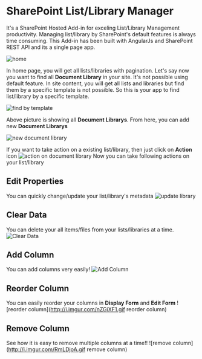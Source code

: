 # SharePoint List/Library Manager
It's a SharePoint Hosted Add-in for exceling List/Library Management productivity. Managing list/library by SharePoint's default features 
is always time consuming. This Add-in has been built with AngularJs and SharePoint REST API and its a single page app.

![home](http://i.imgur.com/MJo8FVC.gif "Optional title")

In home page, you will get all lists/libraries with pagination. Let's say now you want to find all **Document Library** in your site. It's 
not possible using default feature. In site content, you will get all lists and libraries but find them by a specific template is not 
possible. So this is your app to find list/library by a specific template.

![find by template](http://i.imgur.com/V9o1Uy7.gif "Find By Template")

Above picture is showing all **Document Librarys**. From here, you can add new **Document Librarys**

![new document library](http://i.imgur.com/CLGFdnW.gif "new library")

If you want to take action on a existing list/library, then just click on **Action** icon
![action on document library](http://i.imgur.com/cQvYnwg.png "action on library")
Now you can take following actions on your list/library
## Edit Properties
You can quickly change/update your list/library's metadata
![update library](http://i.imgur.com/xTlncJD.gif "update library")
## Clear Data
You can delete your all items/files from your lists/libraries at a time.
![Clear Data](http://i.imgur.com/GkwedoL.gif "Clear Data")
## Add Column
You can add columns very easily!
![Add Column](http://i.imgur.com/NMORCXb.gif "Add Column")
## Reorder Column
You can easily reorder your columns in **Display Form** and **Edit Form** 
![reorder column](http://i.imgur.com/nZGiXF1.gif reorder column)
## Remove Column
See how it is easy to remove multiple columns at a time!!
![remove column](http://i.imgur.com/RmLDjoA.gif remove column)
